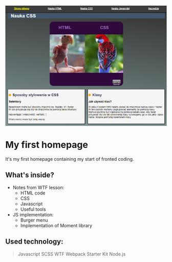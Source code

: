 ![cover](./src/assets/img/myHomepage.png)

# My first homepage

It's my first homepage containing my start of fronted coding.

## What's inside?

- Notes from WTF lesson:
    - HTML code
    - CSS 
    - Javascript
    - Useful tools
- JS implementation:
    - Burger menu
    - Implementation of Moment library

## Used technology:

> Javascript
> SCSS
> WTF Webpack Starter Kit
> Node.js



